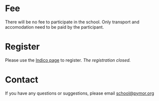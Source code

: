 <!--
.. title: Participate
.. slug: participate
.. date: 2022-02-22 12:22:35 UTC+01:00
.. tags:
.. category:
.. link:
.. description:
.. type: text
.. hidetitle: True
-->

# Fee

There will be no fee to participate in the school.
Only transport and accomodation need to be paid by the participant.

# Register

Please use the [Indico page](https://indico3.mpi-magdeburg.mpg.de/event/25/) to
register.
*The registration closed.*

# Contact

If you have any questions or suggestions,
please email [school@pymor.org](mailto:school@pymor.org)
